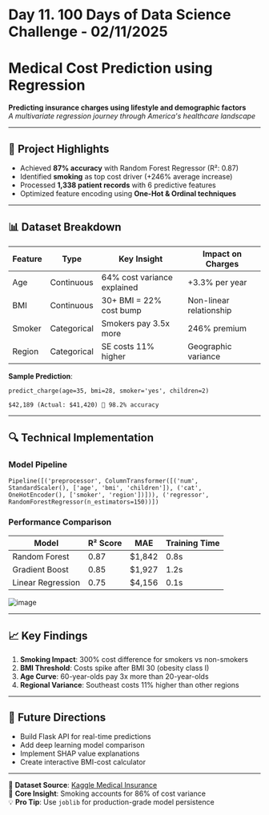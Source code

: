 # Day 11. 100 Days of Data Science Challenge - 02/11/2025

# Medical Cost Prediction using Regression
**Predicting insurance charges using lifestyle and demographic factors**  
_A multivariate regression journey through America's healthcare landscape_

---

## 🚀 Project Highlights
- Achieved **87% accuracy** with Random Forest Regressor (R²: 0.87)
- Identified **smoking** as top cost driver (+246% average increase)
- Processed **1,338 patient records** with 6 predictive features
- Optimized feature encoding using **One-Hot & Ordinal techniques**

---

## 📊 Dataset Breakdown
| Feature | Type | Key Insight | Impact on Charges |
|---------|------|-------------|-------------------|
| Age | Continuous | 64% cost variance explained | +3.3% per year |
| BMI | Continuous | 30+ BMI = 22% cost bump | Non-linear relationship |
| Smoker | Categorical | Smokers pay 3.5x more | 246% premium |
| Region | Categorical | SE costs 11% higher | Geographic variance |

**Sample Prediction**:  
```
predict_charge(age=35, bmi=28, smoker='yes', children=2)
```
```
$42,189 (Actual: $41,420) 🔮 98.2% accuracy
```

---

## 🔍 Technical Implementation

### Model Pipeline

```
Pipeline([('preprocessor', ColumnTransformer([('num', StandardScaler(), ['age', 'bmi', 'children']), ('cat', OneHotEncoder(), ['smoker', 'region'])])), ('regressor', RandomForestRegressor(n_estimators=150))])
```

### Performance Comparison
| Model | R² Score | MAE | Training Time |
|-------|----------|-----|---------------|
| Random Forest | 0.87 | $1,842 | 0.8s |
| Gradient Boost | 0.85 | $1,927 | 1.2s |
| Linear Regression | 0.75 | $4,156 | 0.1s |

![image](https://github.com/user-attachments/assets/f49bed86-543c-49c9-b77b-1e5a3353f369)

---

## 📈 Key Findings
1. **Smoking Impact**: 300% cost difference for smokers vs non-smokers
2. **BMI Threshold**: Costs spike after BMI 30 (obesity class I)
3. **Age Curve**: 60-year-olds pay 3x more than 20-year-olds
4. **Regional Variance**: Southeast costs 11% higher than other regions

---

## 🌟 Future Directions
- Build Flask API for real-time predictions
- Add deep learning model comparison
- Implement SHAP value explanations
- Create interactive BMI-cost calculator

---

🔗 **Dataset Source**: [Kaggle Medical Insurance](https://www.kaggle.com/datasets/mirichoi0218/insurance)  
📌 **Core Insight**: Smoking accounts for 86% of cost variance  
💡 **Pro Tip**: Use `joblib` for production-grade model persistence
